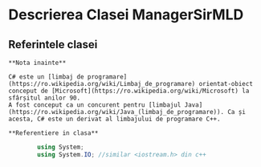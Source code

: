 ﻿# Descrierea **Clasei ManagerSirMLD**

## Referintele clasei
	**Nota inainte**

	C# este un [limbaj de programare](https://ro.wikipedia.org/wiki/Limbaj_de_programare) orientat-obiect conceput de [Microsoft](https://ro.wikipedia.org/wiki/Microsoft) la sfârșitul anilor 90. 
	A fost conceput ca un concurent pentru [limbajul Java](https://ro.wikipedia.org/wiki/Java_(limbaj_de_programare)). Ca și acesta, C# este un derivat al limbajului de programare C++. 

	**Referentiere in clasa**

```C#
		using System;
		using System.IO; //similar <iostream.h> din c++
```